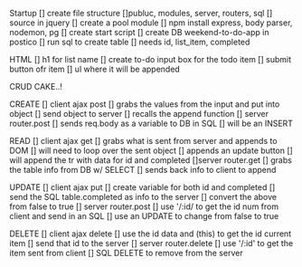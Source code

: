 Startup
    [] create file structure
        []publuc, modules, server, routers, sql
            [] source in jquery
            [] create a pool module
    [] npm install express, body parser, nodemon, pg
        [] create start script
    [] create DB weekend-to-do-app in postico
        [] run sql to create table
            [] needs id, list_item, completed

HTML
    [] h1 for list name
    [] create to-do input box for the todo item
    [] submit button ofr item
    [] ul where it will be appended

CRUD CAKE..!

CREATE 
    [] client ajax post
        [] grabs the values from the input and put into object
        [] send object to server
        [] recalls the append function
    [] server router.post
        [] sends req.body as a variable to DB in SQL 
            [] will be an INSERT 

READ
    [] client ajax get
        [] grabs what is sent from server and appends to DOM
            [] will need to loop over the sent object
            [] appends an update button
            [] will append the tr with data for id and completed
    []server router.get
        [] grabs the table info from DB w/ SELECT
        [] sends back info to client to append

UPDATE
    [] client ajax put
        [] create variable for both id and completed
        [] send the SQL table.completed as info to the server
            [] convert the above from false to true
    [] server router.post
        [] use '/:id/ to get the id num from client and send in an SQL
            [] use an UPDATE to change from false to true

DELETE
    [] client ajax delete
        [] use the id data and (this) to get the id current item
        [] send that id to the server
    [] server router.delete
        [] use '/:id' to get the item sent from client
            [] SQL DELETE to remove from the server
